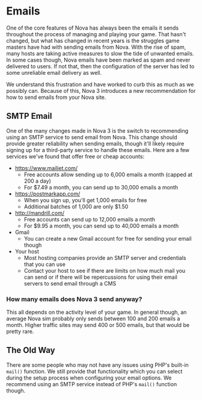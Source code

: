# Emails

One of the core features of Nova has always been the emails it sends throughout the process of managing and playing your game. That hasn't changed, but what has changed in recent years is the struggles game masters have had with sending emails from Nova. With the rise of spam, many hosts are taking active measures to slow the tide of unwanted emails. In some cases though, Nova emails have been marked as spam and never delivered to users. If not that, then the configuration of the server has led to some unreliable email delivery as well.

We understand this frustration and have worked to curb this as much as we possibly can. Because of this, Nova 3 introduces a new recommendation for how to send emails from your Nova site.

## SMTP Email

One of the many changes made in Nova 3 is the switch to recommending using an SMTP service to send email from Nova. This change should provide greater reliability when sending emails, though it'll likely require signing up for a third-party service to handle these emails. Here are a few services we've found that offer free or cheap accounts:

* https://www.mailjet.com/
	* Free accounts allow sending up to 6,000 emails a month (capped at 200 a day)
	* For $7.49 a month, you can send up to 30,000 emails a month
* https://postmarkapp.com/
	* When you sign up, you'll get 1,000 emails for free
	* Additional batches of 1,000 are only $1.50
* http://mandrill.com/
	* Free accounts can send up to 12,000 emails a month
	* For $9.95 a month, you can send up to 40,000 emails a month
* Gmail
	* You can create a new Gmail account for free for sending your email though
* Your host
	* Most hosting companies provide an SMTP server and credentials that you can use
	* Contact your host to see if there are limits on how much mail you can send or if there will be repercussions for using their email servers to send email through a CMS

### How many emails does Nova 3 send anyway?

This all depends on the activity level of your game. In general though, an average Nova sim probably only sends between 100 and 200 emails a month. Higher traffic sites may send 400 or 500 emails, but that would be pretty rare.

## The Old Way

There are some people who may not have any issues using PHP's built-in `mail()` function. We still provide that functionality which you can select during the setup process when configuring your email options. We recommend using an SMTP service instead of PHP's `mail()` function though.